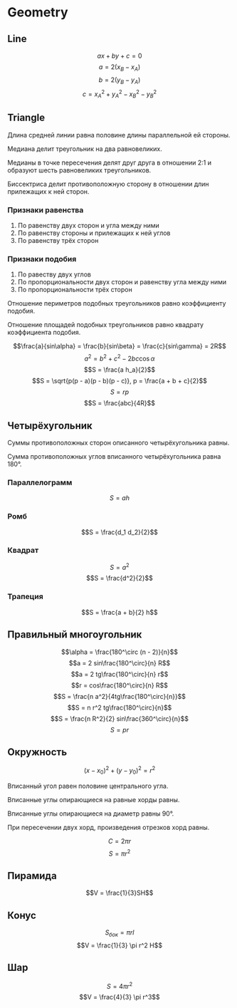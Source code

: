 # Geometry

## Line

$$ax + by + c = 0$$
$$a = 2(x_B - x_A)$$
$$b = 2(y_B - y_A)$$
$$c = x_A^2 + y_A^2 - x_B^2 - y_B^2$$

## Triangle

Длина средней линии равна половине длины параллельной ей стороны.

Медиана делит треугольник на два равновеликих.

Медианы в точке пересечения делят друг друга в отношении 2:1 и образуют шесть равновеликих треугольников.

Биссектриса делит противоположную сторону в отношении длин прилежащих к ней сторон.

### Признаки равенства

1. По равенству двух сторон и угла между ними
2. По равенству стороны и прилежащих к ней углов
3. По равенству трёх сторон

### Признаки подобия

1. По равеству двух углов
2. По пропорциональности двух сторон и равенству угла между ними
3. По пропорциональности трёх сторон

Отношение периметров подобных треугольников равно коэффициенту подобия.

Отношение площадей подобных треугольников равно квадрату коэффициента подобия.

$$\frac{a}{sin\alpha} = \frac{b}{sin\beta} = \frac{c}{sin\gamma} = 2R$$
$$a^2 = b^2 + c^2 - 2bc \cos\alpha$$
$$S = \frac{a h_a}{2}$$
$$S = \sqrt{p(p - a)(p - b)(p - c)},
p = \frac{a + b + c}{2}$$
$$S = rp$$
$$S = \frac{abc}{4R}$$

## Четырёхугольник
Суммы противоположных сторон описанного четырёхугольника равны.

Сумма противоположных углов вписанного четырёхугольника равна 180°.

### Параллелограмм
$$S = ah$$

### Ромб
$$S = \frac{d_1 d_2}{2}$$

### Квадрат
$$S = a^2$$
$$S = \frac{d^2}{2}$$

### Трапеция
$$S = \frac{a + b}{2} h$$

## Правильный многоугольник
$$\alpha = \frac{180^\circ (n - 2)}{n}$$
$$a = 2 sin\frac{180^\circ}{n} R$$
$$a = 2 tg\frac{180^\circ}{n} r$$
$$r = cos\frac{180^\circ}{n} R$$
$$S = \frac{n a^2}{4tg\frac{180^\circ}{n}}$$
$$S = n r^2 tg\frac{180^\circ}{n}$$
$$S = \frac{n R^2}{2} sin\frac{360^\circ}{n}$$
$$S = pr$$

## Окружность
$$(x - x_0)^2 + (y - y_0)^2 = r^2$$

Вписанный угол равен половине центрального угла.

Вписанные углы опирающиеся на равные хорды равны.

Вписанные углы опирающиеся на диаметр равны 90°.

При пересечении двух хорд, произведения отрезков хорд равны.

$$C = 2 \pi r$$
$$S = \pi r^2$$

## Пирамида
$$V = \frac{1}{3}SH$$

## Конус
$$S_{бок} = \pi rl$$
$$V = \frac{1}{3} \pi r^2 H$$

## Шар
$$S = 4\pi r^2$$
$$V = \frac{4}{3} \pi r^3$$
